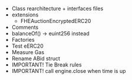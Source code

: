 - Class rearchitecture + interfaces files
- extensions
  - FHEAuctionEncryptedERC20
- Comments
- balanceOf() -> euint256 instead
- Factories
- Test eERC20
- Measure Gas
- Rename ABid struct
- IMPORTANT! Tie Break rules
- IMPORTANT! call engine.close when time is up
